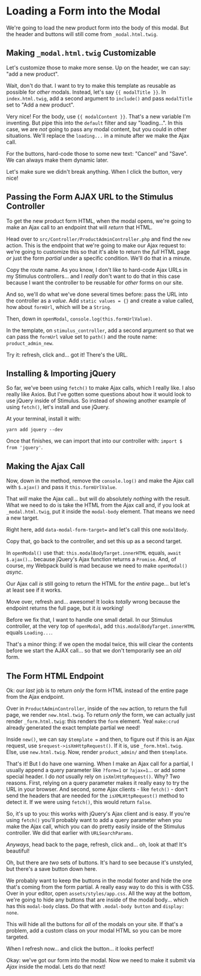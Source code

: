 # Loading a Form into the Modal

We're going to load the new product form into the body of this modal. But the
header and buttons will still come from `_modal.html.twig`.

## Making `_modal.html.twig` Customizable

Let's customize those to make more sense. Up on the header, we can say:
"add a new product".

Wait, don't do that. I want to try to make this template as reusable as possible
for *other* modals. Instead, let's say `{{ modalTitle }}`. In `index.html.twig`,
add a second argument to `include()` and pass `modalTitle` set to
"Add a new product".

Very nice! For the body, use `{{ modalContent }}`. That's a new variable I'm
inventing. But pipe this into the `default` filter and say "loading...".
In this case, we are *not* going to pass any modal content, but you could in
other situations. We'll replace the `loading...` in a minute after we make the
Ajax call.

For the buttons, hard-code those to some new text: "Cancel" and "Save". We can
always make them dynamic later.

Let's make sure we didn't break anything. When I click the button, very nice!

## Passing the Form AJAX URL to the Stimulus Controller

To get the new product form HTML, when the modal opens, we're going to make an Ajax
call to an endpoint that will *return* that HTML.

Head over to `src/Controller/ProductAdminController.php` and find the `new` action.
This is the endpoint that we're going to make our Ajax request to: we're going to
customize this so that it's able to return the *full* HTML page *or* just the
form *partial* under a specific condition. We'll do that in a minute.

Copy the route name. As you know, I don't like to hard-code Ajax URLs in my Stimulus
controllers... and I *really* don't want to do that in this case because I want
the controller to be reusable for *other* forms on our site.

And so, we'll do what we've done several times before: pass the URL into the
controller as a *value*. Add `static values = {}` and create a value called, how
about `formUrl`, which will be a `String`.

Then, down in `openModal`, `console.log(this.formUrlValue)`.

In the template, on `stimulus_controller`, add a second argument so that we can
pass the `formUrl` value set to `path()` and the route name: `product_admin_new`.

Try it: refresh, click and... got it! There's the URL.

## Installing & Importing jQuery

So far, we've been using `fetch()` to make Ajax calls, which I really like. I
also really like Axios. But I've gotten some questions about how it would look to
use jQuery inside of Stimulus. So instead of showing another example of using
`fetch()`, let's install and use jQuery.

At your terminal, install it with:

```terminal
yarn add jquery --dev
```

Once that finishes, we can import that into our controller with:
`import $ from 'jquery'`.

## Making the Ajax Call

Now, down in the method, remove the `console.log()` and make the Ajax call with
`$.ajax()` and pass it `this.formUrlValue`.

That *will* make the Ajax call... but will do absolutely *nothing* with the
result. What we need to do is take the HTML from the Ajax call and, if you look
at `_modal.html.twig`, put it inside the `modal-body` element. That means we
need a new target.

Right here, add `data-modal-form-target=` and let's call this one `modalBody`.

Copy that, go back to the controller, and set this up as a second target.

In `openModal()` use that: `this.modalBodyTarget.innerHTML` equals,
`await $.ajax()`... because jQuery's Ajax function returns a `Promise`. And, of
course, my Webpack build is mad because we need to make `openModal()` *async*.

Our Ajax call *is* still going to return the HTML for the *entire* page... but
let's at least see if it works.

Move over, refresh and... awesome! It looks *totally* wrong because the endpoint
returns the full page, but it *is* working!

Before we fix that, I want to handle one small detail. In our Stimulus
controller, at the very top of `openModal`, add `this.modalBodyTarget.innerHTML`
equals `Loading...`.

That's a minor thing: if we open the modal twice, this will clear the contents
before we start the AJAX call... so that we don't temporarily see an *old* form.

## The Form HTML Endpoint

Ok: our *last* job is to return *only* the form HTML instead of the entire page from
the Ajax endpoint.

Over in `ProductAdminController`, inside of the `new` action, to return the full
page, we render `new.html.twig`. To return *only* the form, we can
actually just render `_form.html.twig`: this renders the `form` element.
Yea! `make:crud` already generated the exact template partial we need!

Inside `new()`, we can say `$template =` and then, to figure out if this is an
Ajax request, use `$request->isXmHttpRequest()`. If it is, use `_form.html.twig`.
Else, use `new.html.twig`. Now, render `product_admin/` and then `$template`.

That's it! But I do have one warning. When I make an Ajax call for a partial, I
usually append a query parameter like `?form=1` or `?ajax=1`... or add some special
header. I do *not* usually rely on `isXmlHttpRequest()`. Why? Two reasons.
First, relying on a query parameter makes it really easy to try the URL in
your browser. And second, some Ajax clients - like `fetch()` - don't send the
headers that are needed for the `isXMLHttpRequest()` method to detect it. If we
were using `fetch()`, this would return `false`.

So, it's up to you: this works with jQuery's Ajax client and is easy. If you're
using `fetch()` you'll probably want to add a query parameter when you make the
Ajax call, which you can do pretty easily inside of the Stimulus controller. We
did that earlier with `URLSearchParams`.

*Anyways*, head back to the page, refresh, click and... oh, look at that! It's
beautiful!

Oh, but there are *two* sets of buttons. It's hard to see because it's unstyled,
but there's a save button down here.

We probably want to keep the buttons in the modal footer and hide the one
that's coming from the form partial. A really easy way to do this is with CSS.
Over in your editor, open `assets/styles/app.css`. All the way at the bottom, we're
going to hide any buttons that are inside of the modal body... which has this
`modal-body` class. Do that with `.modal-body button` and `display: none`.

This will hide all the buttons for *all* of the modals on your site. If that's
a problem, add a custom class on your modal HTML so you can be more targeted.

When I refresh now... and click the button... it looks perfect!

Okay: we've got our form into the modal. Now we need to make it submit via *Ajax*
inside the modal. Lets do that next!
